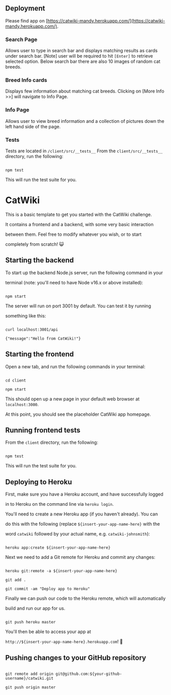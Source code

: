 ## Deployment

  

Please find app on [https://catwiki-mandy.herokuapp.com/](https://catwiki-mandy.herokuapp.com/).

  

### Search Page
Allows user to type in search bar and displays matching results as cards under search bar.
[Note] user will be required to hit `[Enter]` to retrieve selected option.
Below search bar there are also 10 images of random cat breeds.

### Breed Info cards
Displays few information about matching cat breeds.
Clicking on [More Info >>] will navigate to Info Page. 

### Info Page
  Allows user to view breed information and a collection of pictures down the left hand side of the page.

### Tests
Tests are located in `/client/src/__tests__`
From the `client/src/__tests__` directory, run the following:
```

npm test

```
This will run the test suite for you.
  

# CatWiki

  

This is a basic template to get you started with the CatWiki challenge.

It contains a frontend and a backend, with some very basic interaction

between them. Feel free to modify whatever you wish, or to start

completely from scratch! :smiley_cat:

  

## Starting the backend

  

To start up the backend Node.js server, run the following command in your

terminal (note: you'll need to have Node v16.x or above installed):

  

```

npm start

```

  

The server will run on port 3001 by default. You can test it by running

something like this:

  

```

curl localhost:3001/api

{"message":"Hello from CatWiki!"}

```

  

## Starting the frontend

  

Open a new tab, and run the following commands in your terminal:

  

```

cd client

npm start

```

  

This should open up a new page in your default web browser at `localhost:3000`.

At this point, you should see the placeholder CatWiki app homepage.

  

## Running frontend tests

  

From the `client` directory, run the following:

  

```

npm test

```

  

This will run the test suite for you.

  

## Deploying to Heroku

  

First, make sure you have a Heroku account, and have successfully logged

in to Heroku on the command line via `heroku login`.

  

You'll need to create a new Heroku app (if you haven't already). You can

do this with the following (replace `${insert-your-app-name-here}` with the

word `catwiki` followed by your actual name, e.g. `catwiki-johnsmith`):

  

```

heroku app:create ${insert-your-app-name-here}

```

  

Next we need to add a Git remote for Heroku and commit any changes:

  

```

heroku git:remote -a ${insert-your-app-name-here}

git add .

git commit -am "Deploy app to Heroku"

```

  

Finally we can push our code to the Heroku remote, which will automatically

build and run our app for us.

  

```

git push heroku master

```

  

You'll then be able to access your app at

`http://${insert-your-app-name-here}.herokuapp.com`! :tada:

  

## Pushing changes to your GitHub repository

  

```

git remote add origin git@github.com:${your-github-username}/catwiki.git

git push origin master

```